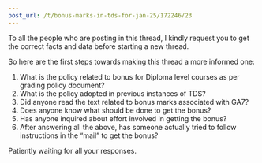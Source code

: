 ```yaml
---
post_url: /t/bonus-marks-in-tds-for-jan-25/172246/23
---
```

To all the people who are posting in this thread, I kindly request you to get the correct facts and data before starting a new thread.

So here are the first steps towards making this thread a more informed one:

1. What is the policy related to bonus for Diploma level courses as per grading policy document?
2. What is the policy adopted in previous instances of TDS?
3. Did anyone read the text related to bonus marks associated with GA7?
4. Does anyone know what should be done to get the bonus?
5. Has anyone inquired about effort involved in getting the bonus?
6. After answering all the above, has someone actually tried to follow instructions in the “mail” to get the bonus?

Patiently waiting for all your responses.